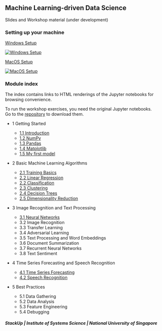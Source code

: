 ## Machine Learning-driven Data Science

Slides and Workshop material (under development)

### Setting up your machine

[Windows Setup](https://www.youtube.com/watch?v=DzIIjWz11Fc)

[![Windows Setup](https://img.youtube.com/vi/DzIIjWz11Fc/0.jpg)](https://www.youtube.com/watch?v=DzIIjWz11Fc)

[MacOS Setup](https://www.youtube.com/watch?v=fjzx9HKGEzQ)

[![MacOS Setup](https://img.youtube.com/vi/fjzx9HKGEzQ/0.jpg)](https://www.youtube.com/watch?v=fjzx9HKGEzQ)

### Module index

The index contains links to HTML renderings of the Jupyter notebooks for browsing convenience.

To run the workshop exercises, you need the original Jupyter notebooks. Go to the [repository](https://github.com/lisaong/mldds-courseware) to download them.

- 1 Getting Started
  - [1.1 Introduction](01_GettingStarted/intro.slides.html)
  - [1.2 NumPy](01_GettingStarted/numpy.slides.html)
  - [1.3 Pandas](01_GettingStarted/pandas.slides.html)
  - [1.4 Matplotlib](01_GettingStarted/matplotlib.slides.html)
  - [1.5 My first model](01_GettingStarted/my-first-model.slides.html)

- 2 Basic Machine Learning Algorithms
  - [2.1 Training Basics](02_BasicMLAlgorithms/training-basics.slides.html)
  - [2.2 Linear Regression](02_BasicMLAlgorithms/linear-regression.slides.html)
  - [2.2 Classification](02_BasicMLAlgorithms/classification.slides.html)
  - [2.3 Clustering](02_BasicMLAlgorithms/clustering.slides.html)
  - [2.4 Decision Trees](02_BasicMLAlgorithms/decision-trees.slides.html)
  - [2.5 Dimensionality Reduction](02_BasicMLAlgorithms/dimensionality.slides.html)

- 3 Image Recognition and Text Processing
  - [3.1 Neural Networks](03_TextImage/neural-networks.slides.html)
  - 3.2 Image Recognition
  - 3.3 Transfer Learning
  - 3.4 Adversarial Learning
  - 3.5 Text Processing and Word Embeddings
  - 3.6 Document Summarization
  - 3.7 Recurrent Neural Networks
  - 3.8 Text Sentiment

- 4 Time Series Forecasting and Speech Recognition
  - [4.1 Time Series Forecasting](04_SpeechTimeSeries/timeseries.slides.html)
  - [4.2 Speech Recognition](04_SpeechTimeSeries/speech.slides.html)

- 5 Best Practices
  - 5.1 Data Gathering
  - 5.2 Data Analysis
  - 5.3 Feature Engineering
  - 5.4 Debugging

##### StackUp | Institute of Systems Science | National University of Singapore

